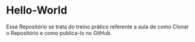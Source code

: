 # Hello-World
Esse Repositório se trata do treino prático referente a aula de como Clonar o Repositório e como publica-lo no GitHub. 